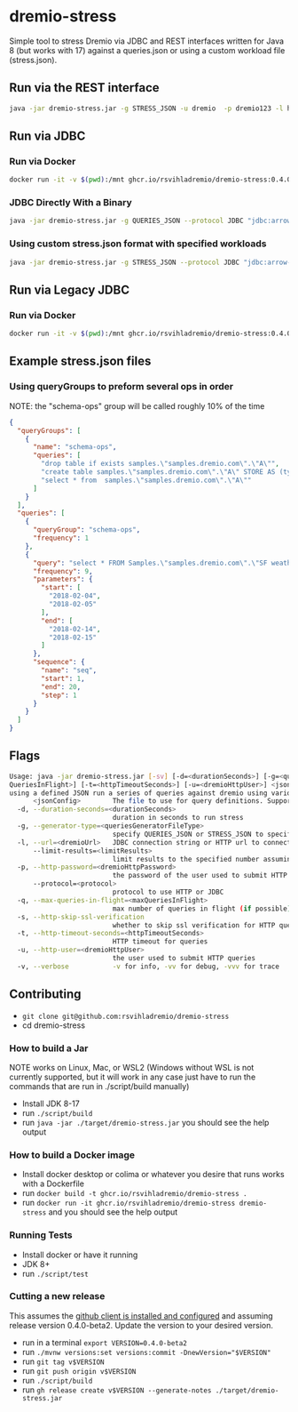 # dremio-stress

Simple tool to stress Dremio via JDBC and REST interfaces written for Java 8 (but works with 17) against a queries.json or using a custom workload file (stress.json).

## Run via the REST interface

```bash
java -jar dremio-stress.jar -g STRESS_JSON -u dremio  -p dremio123 -l http://localhost:9047 ./stress.json
```

## Run via JDBC


### Run via Docker

```bash
docker run -it -v $(pwd):/mnt ghcr.io/rsvihladremio/dremio-stress:0.4.0-beta2 dremio-stress -g QUERIES_JSON --protocol JDBC -l "jdbc:arrow-flight-sql://host.docker.internal:32010/?useEncryption=false&user=dremio&password=dremio123"  /mnt/queries.json
```

### JDBC Directly With a Binary

```bash
java -jar dremio-stress.jar -g QUERIES_JSON --protocol JDBC "jdbc:arrow-flight-sql://localhost:32010/?useEncryption=false&user=dremio&password=dremio" ./queries.json
```

### Using custom stress.json format with specified workloads

```bash
java -jar dremio-stress.jar -g STRESS_JSON --protocol JDBC "jdbc:arrow-flight-sql://localhost:32010/?useEncryption=false&user=dremio&password=dremio" ./stress.json
```

## Run via Legacy JDBC 


### Run via Docker

```bash
docker run -it -v $(pwd):/mnt ghcr.io/rsvihladremio/dremio-stress:0.4.0-beta2 dremio-stress -g QUERIES_JSON --protocol LegacyJDBC -l "jdbc:dremio:direct=host.docker.internal:31010;user=dremio;password=dremio123"  /mnt/queries.json
```
## Example stress.json files

### Using queryGroups to preform several ops in order

NOTE: the "schema-ops" group  will be called roughly 10% of the time

```json
{
  "queryGroups": [
	{
	  "name": "schema-ops",
	  "queries": [
        "drop table if exists samples.\"samples.dremio.com\".\"A\"",
		"create table samples.\"samples.dremio.com\".\"A\" STORE AS (type => 'iceberg') AS SELECT \"a\",\"b\" FROM (values('a', 'b')) as t(\"a\",\"b\")",
		"select * from  samples.\"samples.dremio.com\".\"A\""
	  ]
    }
  ],
  "queries": [
    {
      "queryGroup": "schema-ops",
      "frequency": 1
    },
    {
      "query": "select * FROM Samples.\"samples.dremio.com\".\"SF weather 2018-2019.csv\" where \"DATE\" between ':start' and ':end' and :seq = passenger_count",
      "frequency": 9,
      "parameters": {
        "start": [
          "2018-02-04",
          "2018-02-05"
        ],
        "end": [
          "2018-02-14",
          "2018-02-15"
        ]
      },
      "sequence": {
        "name": "seq",
        "start": 1,
        "end": 20,
        "step": 1
      }
    }
  ]
}
```


## Flags

```bash
Usage: java -jar dremio-stress.jar [-sv] [-d=<durationSeconds>] [-g=<queriesGeneratorFileType>] [-l=<dremioUrl>] [--limit-results=<limitResults>] [-p=<dremioHttpPassword>] [--protocol=<protocol>] [-q=<max
QueriesInFlight>] [-t=<httpTimeoutSeconds>] [-u=<dremioHttpUser>] <jsonConfig> [COMMAND]
using a defined JSON run a series of queries against dremio using various approaches
      <jsonConfig>        The file to use for query definitions. Supports queries.json.gz, queries.json, or a directory of queries.json and a stress.json file with a defined workload (see example)
  -d, --duration-seconds=<durationSeconds>
                          duration in seconds to run stress
  -g, --generator-type=<queriesGeneratorFileType>
                          specify QUERIES_JSON or STRESS_JSON to specify the engine type
  -l, --url=<dremioUrl>   JDBC connection string or HTTP url to connect
      --limit-results=<limitResults>
                          limit results to the specified number assuming there is not already a LIMIT in the query. This is an easy way to just add some limits on the result set size
  -p, --http-password=<dremioHttpPassword>
                          the password of the user used to submit HTTP queries
      --protocol=<protocol>
                          protocol to use HTTP or JDBC
  -q, --max-queries-in-flight=<maxQueriesInFlight>
                          max number of queries in flight (if possible)
  -s, --http-skip-ssl-verification
                          whether to skip ssl verification for HTTP queries or not
  -t, --http-timeout-seconds=<httpTimeoutSeconds>
                          HTTP timeout for queries
  -u, --http-user=<dremioHttpUser>
                          the user used to submit HTTP queries
  -v, --verbose           -v for info, -vv for debug, -vvv for trace
```

## Contributing 

* `git clone git@github.com:rsvihladremio/dremio-stress`
* cd dremio-stress

### How to build a Jar
NOTE works on Linux, Mac, or WSL2 (Windows without WSL is not currently supported, but it will work in any case just have to run the commands that are run in ./script/build manually)

* Install JDK 8-17
* run `./script/build`
* run `java -jar ./target/dremio-stress.jar` you should see the help output

### How to build a Docker image

* Install docker desktop or colima or whatever you desire that runs works with a Dockerfile
* run `docker build -t ghcr.io/rsvihladremio/dremio-stress .`
* run `docker run -it ghcr.io/rsvihladremio/dremio-stress dremio-stress` and you should see the help output

### Running Tests

* Install docker or have it running
* JDK 8+
* run `./script/test`

### Cutting a new release

This assumes the [github client is installed and configured](https://cli.github.com) and assuming release version 0.4.0-beta2. Update the version to your desired version.


* run in a terminal `export VERSION=0.4.0-beta2`
* run `./mvnw versions:set versions:commit -DnewVersion="$VERSION"`
* run `git tag v$VERSION`
* run `git push origin v$VERSION`
* run `./script/build`
* run `gh release create v$VERSION --generate-notes ./target/dremio-stress.jar`

